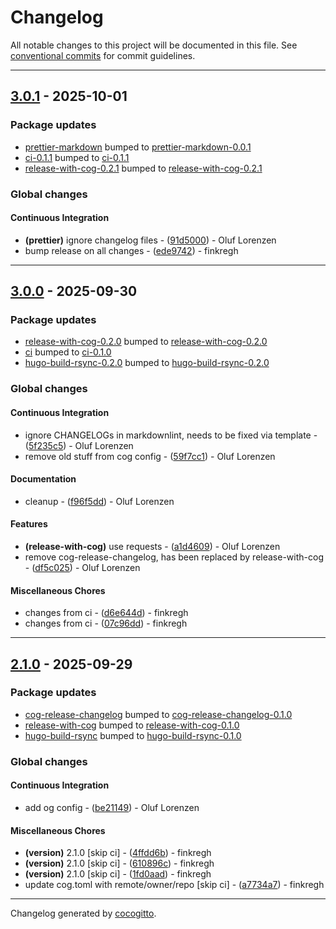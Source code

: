 # Changelog

All notable changes to this project will be documented in this file. See [conventional commits](https://www.conventionalcommits.org/) for commit guidelines.

- - -
## [3.0.1](https://https://git.h.oluflorenzen.de/finkregh/action-hugo-build-rsync/compare/ede97421ffc83d02e084e7fc99ca5b917b77eff6..3.0.1) - 2025-10-01
### Package updates
- [prettier-markdown](actions/prettier-markdown) bumped to [prettier-markdown-0.0.1](https://https://git.h.oluflorenzen.de/finkregh/action-hugo-build-rsync/compare/f09c38589edebbdf4e65f2fa0ed62fcbb7cd72d6..prettier-markdown-0.0.1)
- [ci-0.1.1](.forgejo/workflows) bumped to [ci-0.1.1](https://https://git.h.oluflorenzen.de/finkregh/action-hugo-build-rsync/compare/ci-0.1.0..ci-0.1.1)
- [release-with-cog-0.2.1](actions/release-with-cog) bumped to [release-with-cog-0.2.1](https://https://git.h.oluflorenzen.de/finkregh/action-hugo-build-rsync/compare/release-with-cog-0.2.0..release-with-cog-0.2.1)
### Global changes
#### Continuous Integration
- **(prettier)** ignore changelog files - ([91d5000](https://https://git.h.oluflorenzen.de/finkregh/action-hugo-build-rsync/commit/91d50002e93ca26a8d602aefacbe46e405f516bb)) - Oluf Lorenzen
- bump release on all changes - ([ede9742](https://https://git.h.oluflorenzen.de/finkregh/action-hugo-build-rsync/commit/ede97421ffc83d02e084e7fc99ca5b917b77eff6)) - finkregh

- - -

## [3.0.0](https://https://git.h.oluflorenzen.de/finkregh/action-hugo-build-rsync/compare/a1d4609cc5209b6ebc84f5dcd553d504fdfce2f1..3.0.0) - 2025-09-30
### Package updates
- [release-with-cog-0.2.0](actions/release-with-cog) bumped to [release-with-cog-0.2.0](https://https://git.h.oluflorenzen.de/finkregh/action-hugo-build-rsync/compare/release-with-cog-0.1.0..release-with-cog-0.2.0)
- [ci](.forgejo/workflows) bumped to [ci-0.1.0](https://https://git.h.oluflorenzen.de/finkregh/action-hugo-build-rsync/compare/f09c38589edebbdf4e65f2fa0ed62fcbb7cd72d6..ci-0.1.0)
- [hugo-build-rsync-0.2.0](actions/hugo-build-rsync) bumped to [hugo-build-rsync-0.2.0](https://https://git.h.oluflorenzen.de/finkregh/action-hugo-build-rsync/compare/hugo-build-rsync-0.1.0..hugo-build-rsync-0.2.0)
### Global changes
#### Continuous Integration
- ignore CHANGELOGs in markdownlint, needs to be fixed via template - ([5f235c5](https://https://git.h.oluflorenzen.de/finkregh/action-hugo-build-rsync/commit/5f235c554051e5bb26fe30a5f516faf3980a12d5)) - Oluf Lorenzen
- remove old stuff from cog config - ([59f7cc1](https://https://git.h.oluflorenzen.de/finkregh/action-hugo-build-rsync/commit/59f7cc130edd0bf9d9fc9efe25ac27517e2d0471)) - Oluf Lorenzen
#### Documentation
- cleanup - ([f96f5dd](https://https://git.h.oluflorenzen.de/finkregh/action-hugo-build-rsync/commit/f96f5ddffc2847867a04030365893e731c69db97)) - Oluf Lorenzen
#### Features
- **(release-with-cog)** use requests - ([a1d4609](https://https://git.h.oluflorenzen.de/finkregh/action-hugo-build-rsync/commit/a1d4609cc5209b6ebc84f5dcd553d504fdfce2f1)) - Oluf Lorenzen
- remove cog-release-changelog, has been replaced by release-with-cog - ([df5c025](https://https://git.h.oluflorenzen.de/finkregh/action-hugo-build-rsync/commit/df5c025e14371db8c36ebe2ee1733eaf1cc8a0af)) - Oluf Lorenzen
#### Miscellaneous Chores
- changes from ci - ([d6e644d](https://https://git.h.oluflorenzen.de/finkregh/action-hugo-build-rsync/commit/d6e644dc093364df2866bec35aa0adb2182c3877)) - finkregh
- changes from ci - ([07c96dd](https://https://git.h.oluflorenzen.de/finkregh/action-hugo-build-rsync/commit/07c96dd2f69d342a06dbf637fee5f578e3ac306e)) - finkregh

- - -


## [2.1.0](https://https://git.h.oluflorenzen.de/finkregh/action-hugo-build-rsync/compare/235745147b82ccab63f042b0a786204263e731d0..2.1.0) - 2025-09-29

### Package updates

- [cog-release-changelog](actions/cog-release-changelog) bumped to [cog-release-changelog-0.1.0](https://https://git.h.oluflorenzen.de/finkregh/action-hugo-build-rsync/compare/f09c38589edebbdf4e65f2fa0ed62fcbb7cd72d6..cog-release-changelog-0.1.0)
- [release-with-cog](actions/release-with-cog) bumped to [release-with-cog-0.1.0](https://https://git.h.oluflorenzen.de/finkregh/action-hugo-build-rsync/compare/f09c38589edebbdf4e65f2fa0ed62fcbb7cd72d6..release-with-cog-0.1.0)
- [hugo-build-rsync](actions/hugo-build-rsync) bumped to [hugo-build-rsync-0.1.0](https://https://git.h.oluflorenzen.de/finkregh/action-hugo-build-rsync/compare/f09c38589edebbdf4e65f2fa0ed62fcbb7cd72d6..hugo-build-rsync-0.1.0)

### Global changes

#### Continuous Integration

- add og config - ([be21149](https://https://git.h.oluflorenzen.de/finkregh/action-hugo-build-rsync/commit/be21149fc60b6d97cdb937759b3343151e8b4735)) - Oluf Lorenzen

#### Miscellaneous Chores

- **(version)** 2.1.0 [skip ci] - ([4ffdd6b](https://https://git.h.oluflorenzen.de/finkregh/action-hugo-build-rsync/commit/4ffdd6bd33b92700b4660d3176f89e5bf87401fe)) - finkregh
- **(version)** 2.1.0 [skip ci] - ([610896c](https://https://git.h.oluflorenzen.de/finkregh/action-hugo-build-rsync/commit/610896cf09b4f00737b10c0a5f64d5c68347c10b)) - finkregh
- **(version)** 2.1.0 [skip ci] - ([1fd0aad](https://https://git.h.oluflorenzen.de/finkregh/action-hugo-build-rsync/commit/1fd0aadbcdae089bc6fd31c2310bd7df08389f40)) - finkregh
- update cog.toml with remote/owner/repo [skip ci] - ([a7734a7](https://https://git.h.oluflorenzen.de/finkregh/action-hugo-build-rsync/commit/a7734a72784ff8fe55b775ce7c85b9ed1b40a570)) - finkregh

- - -

Changelog generated by [cocogitto](https://github.com/cocogitto/cocogitto).
